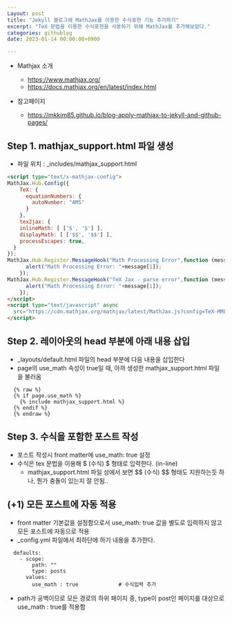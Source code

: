 ```yaml
---
Layout: post 
title: "Jekyll 블로그에 MathJax를 이용한 수식표현 기능 추가하기" 
excerpt: "TeX 문법을 이용한 수식표현을 사용하기 위해 MathJax를 추가해보았다." 
categories: githublog
date: 2023-01-14 00:00:00+0900

---
```


* Mathjax 소개  
  * https://www.mathjax.org/  
  * https://docs.mathjax.org/en/latest/index.html
  
* 참고페이지
  * https://mkkim85.github.io/blog-apply-mathjax-to-jekyll-and-github-pages/


## Step 1. mathjax_support.html 파일 생성

* 파일 위치 : _includes/mathjax_support.html

~~~html
<script type="text/x-mathjax-config">
MathJax.Hub.Config({
    TeX: {
      equationNumbers: {
        autoNumber: "AMS"
      }
    },
    tex2jax: {
    inlineMath: [ ['$', '$'] ],
    displayMath: [ ['$$', '$$'] ],
    processEscapes: true,
  }
});
MathJax.Hub.Register.MessageHook("Math Processing Error",function (message) {
	  alert("Math Processing Error: "+message[1]);
	});
MathJax.Hub.Register.MessageHook("TeX Jax - parse error",function (message) {
	  alert("Math Processing Error: "+message[1]);
	});
</script>
<script type="text/javascript" async
  src="https://cdn.mathjax.org/mathjax/latest/MathJax.js?config=TeX-MML-AM_CHTML">
</script>
~~~


## Step 2. 레이아웃의 head 부분에 아래 내용 삽입
* _layouts/default.html 파일의 head 부분에 다음 내용을 삽입한다  
* page의 use_math 속성이 true일 때, 아까 생성한 mathjax_support.html 파일을 불러옴

~~~liquid
  {% raw %}
  {% if page.use_math %}
    {% include mathjax_support.html %}
  {% endif %}
  {% endraw %}
~~~

## Step 3. 수식을 포함한 포스트 작성
* 포스트 작성시 front matter에 use_math: true 설정
* 수식은 tex 문법을 이용해 &#36; &#40;수식&#41; &#36; 형태로 입력한다. (in-line)
  * mathjax_support.html 파일 상에서 보면 &#36;&#36; &#40;수식&#41; &#36;&#36; 형태도 지원하는듯 하나, 뭔가 충돌이 있는지 잘 안됨.. 


## (+1) 모든 포스트에 자동 적용
* front matter 기본값을 설정함으로서 use_math: true 값을 별도로 입력하지 않고 모든 포스트에 자동으로 적용
* _config.yml 파일에서 최하단에 하기 내용을 추가한다.

~~~liquid
  defaults:
    - scope:                        
        path: ""
        type: posts
      values:
        use_math : true             # 수식입력 추가
~~~

* path가 공백이므로 모든 경로의 하위 페이지 중, type이 post인 페이지를 대상으로 use_math : true를 적용함
